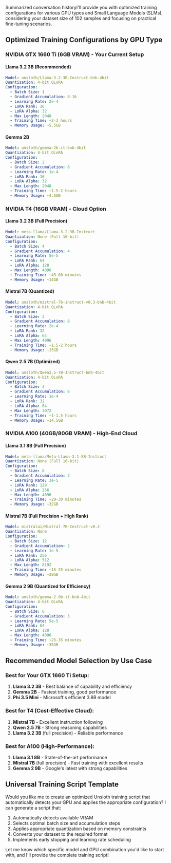 Summarized conversation historyI'll provide you with optimized training configurations for various GPU types and Small Language Models (SLMs), considering your dataset size of 102 samples and focusing on practical fine-tuning scenarios.

## Optimized Training Configurations by GPU Type

### **NVIDIA GTX 1660 Ti (6GB VRAM) - Your Current Setup**

#### Llama 3.2 3B (Recommended)
```yaml
Model: unsloth/Llama-3.2-3B-Instruct-bnb-4bit
Quantization: 4-bit QLoRA
Configuration:
  - Batch Size: 1
  - Gradient Accumulation: 8-16
  - Learning Rate: 2e-4
  - LoRA Rank: 16
  - LoRA Alpha: 32
  - Max Length: 2048
  - Training Time: ~2-3 hours
  - Memory Usage: ~5.5GB
```

#### Gemma 2B
```yaml
Model: unsloth/gemma-2b-it-bnb-4bit
Quantization: 4-bit QLoRA
Configuration:
  - Batch Size: 2
  - Gradient Accumulation: 8
  - Learning Rate: 1e-4
  - LoRA Rank: 16
  - LoRA Alpha: 32
  - Max Length: 2048
  - Training Time: ~1.5-2 hours
  - Memory Usage: ~4.5GB
```

### **NVIDIA T4 (16GB VRAM) - Cloud Option**

#### Llama 3.2 3B (Full Precision)
```yaml
Model: meta-llama/Llama-3.2-3B-Instruct
Quantization: None (Full 16-bit)
Configuration:
  - Batch Size: 4
  - Gradient Accumulation: 4
  - Learning Rate: 5e-5
  - LoRA Rank: 64
  - LoRA Alpha: 128
  - Max Length: 4096
  - Training Time: ~45-60 minutes
  - Memory Usage: ~14GB
```

#### Mistral 7B (Quantized)
```yaml
Model: unsloth/mistral-7b-instruct-v0.3-bnb-4bit
Quantization: 4-bit QLoRA
Configuration:
  - Batch Size: 2
  - Gradient Accumulation: 8
  - Learning Rate: 2e-4
  - LoRA Rank: 32
  - LoRA Alpha: 64
  - Max Length: 4096
  - Training Time: ~1.5-2 hours
  - Memory Usage: ~15GB
```

#### Qwen 2.5 7B (Optimized)
```yaml
Model: unsloth/Qwen2.5-7B-Instruct-bnb-4bit
Quantization: 4-bit QLoRA
Configuration:
  - Batch Size: 3
  - Gradient Accumulation: 6
  - Learning Rate: 1e-4
  - LoRA Rank: 32
  - LoRA Alpha: 64
  - Max Length: 3072
  - Training Time: ~1-1.5 hours
  - Memory Usage: ~14.5GB
```

### **NVIDIA A100 (40GB/80GB VRAM) - High-End Cloud**

#### Llama 3.1 8B (Full Precision)
```yaml
Model: meta-llama/Meta-Llama-3.1-8B-Instruct
Quantization: None (Full 16-bit)
Configuration:
  - Batch Size: 8
  - Gradient Accumulation: 2
  - Learning Rate: 3e-5
  - LoRA Rank: 128
  - LoRA Alpha: 256
  - Max Length: 4096
  - Training Time: ~20-30 minutes
  - Memory Usage: ~32GB
```

#### Mistral 7B (Full Precision + High Rank)
```yaml
Model: mistralai/Mistral-7B-Instruct-v0.3
Quantization: None
Configuration:
  - Batch Size: 12
  - Gradient Accumulation: 2
  - Learning Rate: 1e-5
  - LoRA Rank: 256
  - LoRA Alpha: 512
  - Max Length: 8192
  - Training Time: ~15-25 minutes
  - Memory Usage: ~28GB
```

#### Gemma 2 9B (Quantized for Efficiency)
```yaml
Model: unsloth/gemma-2-9b-it-bnb-4bit
Quantization: 4-bit QLoRA
Configuration:
  - Batch Size: 6
  - Gradient Accumulation: 3
  - Learning Rate: 5e-5
  - LoRA Rank: 64
  - LoRA Alpha: 128
  - Max Length: 4096
  - Training Time: ~25-35 minutes
  - Memory Usage: ~35GB
```

## **Recommended Model Selection by Use Case**

### **Best for Your GTX 1660 Ti Setup:**
1. **Llama 3.2 3B** - Best balance of capability and efficiency
2. **Gemma 2B** - Fastest training, good performance
3. **Phi 3.5 Mini** - Microsoft's efficient 3.8B model

### **Best for T4 (Cost-Effective Cloud):**
1. **Mistral 7B** - Excellent instruction following
2. **Qwen 2.5 7B** - Strong reasoning capabilities
3. **Llama 3.2 3B** (full precision) - Reliable performance

### **Best for A100 (High-Performance):**
1. **Llama 3.1 8B** - State-of-the-art performance
2. **Mistral 7B** (full precision) - Fast training with excellent results
3. **Gemma 2 9B** - Google's latest with strong capabilities

## **Universal Training Script Template**

Would you like me to create an optimized Unsloth training script that automatically detects your GPU and applies the appropriate configuration? I can generate a script that:

1. Automatically detects available VRAM
2. Selects optimal batch size and accumulation steps
3. Applies appropriate quantization based on memory constraints
4. Converts your dataset to the required format
5. Implements early stopping and learning rate scheduling

Let me know which specific model and GPU combination you'd like to start with, and I'll provide the complete training script!